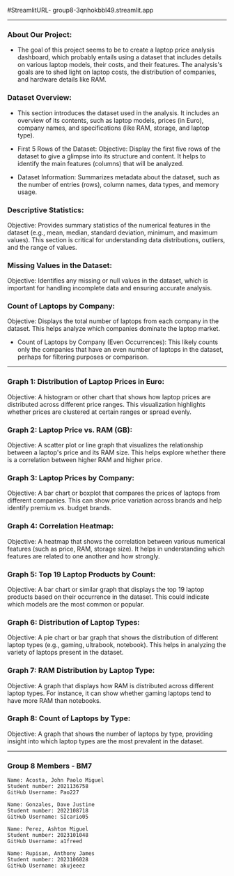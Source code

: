 
#StreamlitURL- group8-3qnhokbbl49.streamlit.app

-----------------------------------------------------------------------------------------------------------------------------------------------------------------------------------------------------------------------------------------

### About Our Project:

- The goal of this project seems to be to create a laptop price analysis dashboard, which probably entails using a dataset that includes details on various laptop models, their costs, and their features. The analysis's goals are to shed light on laptop costs, the distribution of companies, and hardware details like RAM.

### Dataset Overview:
- This section introduces the dataset used in the analysis. It includes an overview of its contents, such as laptop models, prices (in Euro), company names, and specifications (like RAM, storage, and laptop type).

- First 5 Rows of the Dataset:
Objective: Display the first five rows of the dataset to give a glimpse into its structure and content. It helps to identify the main features (columns) that will be analyzed.

- Dataset Information: Summarizes metadata about the dataset, such as the number of entries (rows), column names, data types, and memory usage.

### Descriptive Statistics:
Objective: Provides summary statistics of the numerical features in the dataset (e.g., mean, median, standard deviation, minimum, and maximum values). This section is critical for understanding data distributions, outliers, and the range of values.

### Missing Values in the Dataset:
Objective: Identifies any missing or null values in the dataset, which is important for handling incomplete data and ensuring accurate analysis.

### Count of Laptops by Company:
Objective: Displays the total number of laptops from each company in the dataset. This helps analyze which companies dominate the laptop market.

- Count of Laptops by Company (Even Occurrences): This likely counts only the companies that have an even number of laptops in the dataset, perhaps for filtering purposes or comparison.

-----------------------------------------------------------------------------------------------------------------------------------------------------------------------------------------------------------------------------------------

### Graph 1: Distribution of Laptop Prices in Euro:
Objective: A histogram or other chart that shows how laptop prices are distributed across different price ranges. This visualization highlights whether prices are clustered at certain ranges or spread evenly.

### Graph 2: Laptop Price vs. RAM (GB):
Objective: A scatter plot or line graph that visualizes the relationship between a laptop's price and its RAM size. This helps explore whether there is a correlation between higher RAM and higher price.

### Graph 3: Laptop Prices by Company:
Objective: A bar chart or boxplot that compares the prices of laptops from different companies. This can show price variation across brands and help identify premium vs. budget brands.

### Graph 4: Correlation Heatmap:
Objective: A heatmap that shows the correlation between various numerical features (such as price, RAM, storage size). It helps in understanding which features are related to one another and how strongly.

### Graph 5: Top 19 Laptop Products by Count:
Objective: A bar chart or similar graph that displays the top 19 laptop products based on their occurrence in the dataset. This could indicate which models are the most common or popular.

### Graph 6: Distribution of Laptop Types:
Objective: A pie chart or bar graph that shows the distribution of different laptop types (e.g., gaming, ultrabook, notebook). This helps in analyzing the variety of laptops present in the dataset.

### Graph 7: RAM Distribution by Laptop Type:
Objective: A graph that displays how RAM is distributed across different laptop types. For instance, it can show whether gaming laptops tend to have more RAM than notebooks.

### Graph 8: Count of Laptops by Type:
Objective: A graph that shows the number of laptops by type, providing insight into which laptop types are the most prevalent in the dataset.

-----------------------------------------------------------------------------------------------------------------------------------------------------------------------------------------------------------------------------------------

### Group 8 Members - BM7

   ```
   Name: Acosta, John Paolo Miguel
   Student number: 2021136758
   GitHub Username: Pao227

   Name: Gonzales, Dave Justine
   Student number: 2022108718
   GitHub Username: SIcario05

   Name: Perez, Ashton Miguel
   Student number: 2023101048
   GitHub Username: a1freed

   Name: Rupisan, Anthony James
   Student number: 2023106028
   GitHub Username: akujeeez
   ```
